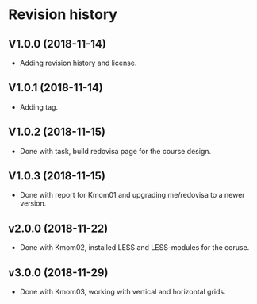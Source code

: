 Revision history
================

V1.0.0 (2018-11-14)
-----------------------
* Adding revision history and license.


V1.0.1 (2018-11-14)
-----------------------
* Adding tag.


V1.0.2 (2018-11-15)
-----------------------
* Done with task, build redovisa page for the course design.


V1.0.3 (2018-11-15)
-----------------------
* Done with report for Kmom01 and upgrading me/redovisa to a newer version.


v2.0.0 (2018-11-22)
------------------------
* Done with Kmom02, installed LESS and LESS-modules for the coruse.

v3.0.0 (2018-11-29)
------------------------
* Done with Kmom03, working with vertical and horizontal grids.
